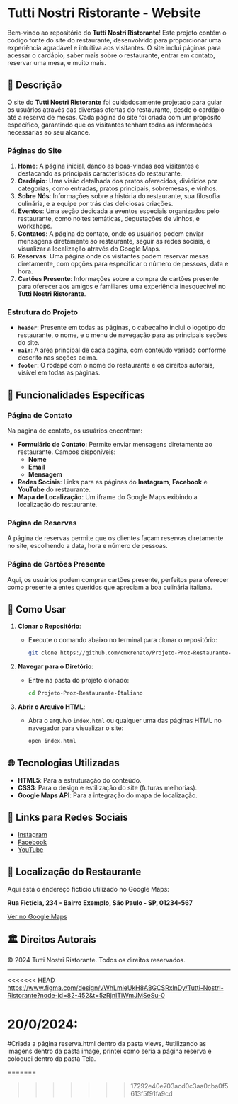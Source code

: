 # Tutti Nostri Ristorante - Website

Bem-vindo ao repositório do **Tutti Nostri Ristorante**! Este projeto contém o código fonte do site do restaurante, desenvolvido para proporcionar uma experiência agradável e intuitiva aos visitantes. O site inclui páginas para acessar o cardápio, saber mais sobre o restaurante, entrar em contato, reservar uma mesa, e muito mais.

## 📜 Descrição

O site do **Tutti Nostri Ristorante** foi cuidadosamente projetado para guiar os usuários através das diversas ofertas do restaurante, desde o cardápio até a reserva de mesas. Cada página do site foi criada com um propósito específico, garantindo que os visitantes tenham todas as informações necessárias ao seu alcance.

### Páginas do Site

1. **Home**: A página inicial, dando as boas-vindas aos visitantes e destacando as principais características do restaurante.
2. **Cardápio**: Uma visão detalhada dos pratos oferecidos, divididos por categorias, como entradas, pratos principais, sobremesas, e vinhos.
3. **Sobre Nós**: Informações sobre a história do restaurante, sua filosofia culinária, e a equipe por trás das deliciosas criações.
4. **Eventos**: Uma seção dedicada a eventos especiais organizados pelo restaurante, como noites temáticas, degustações de vinhos, e workshops.
5. **Contatos**: A página de contato, onde os usuários podem enviar mensagens diretamente ao restaurante, seguir as redes sociais, e visualizar a localização através do Google Maps.
6. **Reservas**: Uma página onde os visitantes podem reservar mesas diretamente, com opções para especificar o número de pessoas, data e hora.
7. **Cartões Presente**: Informações sobre a compra de cartões presente para oferecer aos amigos e familiares uma experiência inesquecível no **Tutti Nostri Ristorante**.

### Estrutura do Projeto

- **`header`**: Presente em todas as páginas, o cabeçalho inclui o logotipo do restaurante, o nome, e o menu de navegação para as principais seções do site.
- **`main`**: A área principal de cada página, com conteúdo variado conforme descrito nas seções acima.
- **`footer`**: O rodapé com o nome do restaurante e os direitos autorais, visível em todas as páginas.

## 📝 Funcionalidades Específicas

### Página de Contato

Na página de contato, os usuários encontram:

- **Formulário de Contato**: Permite enviar mensagens diretamente ao restaurante. Campos disponíveis:
  - **Nome**
  - **Email**
  - **Mensagem**
- **Redes Sociais**: Links para as páginas do **Instagram**, **Facebook** e **YouTube** do restaurante.
- **Mapa de Localização**: Um iframe do Google Maps exibindo a localização do restaurante.

### Página de Reservas

A página de reservas permite que os clientes façam reservas diretamente no site, escolhendo a data, hora e número de pessoas.

### Página de Cartões Presente

Aqui, os usuários podem comprar cartões presente, perfeitos para oferecer como presente a entes queridos que apreciam a boa culinária italiana.

## 🚀 Como Usar

1. **Clonar o Repositório**:
   - Execute o comando abaixo no terminal para clonar o repositório:
     ```bash
     git clone https://github.com/cmxrenato/Projeto-Proz-Restaurante-Italiano
     ```
  
2. **Navegar para o Diretório**:
   - Entre na pasta do projeto clonado:
     ```bash
     cd Projeto-Proz-Restaurante-Italiano
     ```
  
3. **Abrir o Arquivo HTML**:
   - Abra o arquivo `index.html` ou qualquer uma das páginas HTML no navegador para visualizar o site:
     ```bash
     open index.html
     ```

## 🌐 Tecnologias Utilizadas

- **HTML5**: Para a estruturação do conteúdo.
- **CSS3**: Para o design e estilização do site (futuras melhorias).
- **Google Maps API**: Para a integração do mapa de localização.

## 🔗 Links para Redes Sociais

- [Instagram](https://www.instagram.com)
- [Facebook](https://www.facebook.com)
- [YouTube](https://www.youtube.com)

## 📍 Localização do Restaurante

Aqui está o endereço fictício utilizado no Google Maps:

**Rua Fictícia, 234 - Bairro Exemplo, São Paulo - SP, 01234-567**

[Ver no Google Maps](https://www.google.com/maps)

## 🏛 Direitos Autorais

&copy; 2024 Tutti Nostri Ristorante. Todos os direitos reservados.

---

<<<<<<< HEAD
https://www.figma.com/design/vWhLmleUkH8A8GCSRxlnDy/Tutti-Nostri-Ristorante?node-id=82-452&t=5zRjnITlWmJMSeSu-0

# 20/0/2024:
#Criada a página reserva.html dentro da pasta views, 
#utilizando as imagens dentro da pasta image, printei como seria a página reserva e coloquei dentro da pasta Tela.


=======
>>>>>>> 17292e40e703acd0c3aa0cba0f5613f5f91fa9cd
